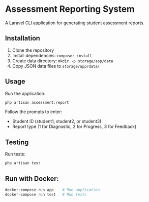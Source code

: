 # Assessment Reporting System

A Laravel CLI application for generating student assessment reports.

## Installation

1. Clone the repository
2. Install dependencies: `composer install`
3. Create data directory: `mkdir -p storage/app/data`
4. Copy JSON data files to `storage/app/data/`

## Usage

Run the application:
```bash
php artisan assessment:report
```

Follow the prompts to enter:
- Student ID (student1, student2, or student3)
- Report type (1 for Diagnostic, 2 for Progress, 3 for Feedback)

## Testing

Run tests:
```bash
php artisan test
```

## Run with Docker:
```bash
docker-compose run app    # Run application
docker-compose run test   # Run tests
```